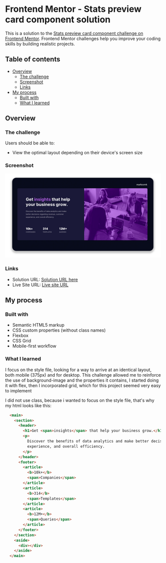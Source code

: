 # Frontend Mentor - Stats preview card component solution

This is a solution to the [Stats preview card component challenge on Frontend Mentor](https://www.frontendmentor.io/challenges/stats-preview-card-component-8JqbgoU62). Frontend Mentor challenges help you improve your coding skills by building realistic projects. 

## Table of contents

- [Overview](#overview)
  - [The challenge](#the-challenge)
  - [Screenshot](#screenshot)
  - [Links](#links)
- [My process](#my-process)
  - [Built with](#built-with)
  - [What I learned](#what-i-learned)

## Overview

### The challenge

Users should be able to:

- View the optimal layout depending on their device's screen size

### Screenshot

![](./screenshot-mk.jpg)

### Links

- Solution URL: [Solution URL here](https://www.frontendmentor.io/solutions/card-component-practice-mk-Sgs2XAK9Y)
- Live Site URL: [Live site URL](https://tranquil-sponge.surge.sh/)

## My process

### Built with

- Semantic HTML5 markup
- CSS custom properties (without class names)
- Flexbox
- CSS Grid
- Mobile-first workflow

### What I learned

I focus on the style file, looking for a way to arrive at an identical layout, both mobile (375px) and for desktop. This challenge allowed me to reinforce the use of background-image and the properties it contains, I started doing it with flex, then I incorporated grid, which for this project seemed very easy to implement

I did not use class, because i wanted to focus on the style file, that's why my html looks like this:

```html
  <main>
    <section>
      <header>
        <h1>Get <span>insights</span> that help your business grow.</h1>
        <p>
          Discover the benefits of data analytics and make better decisions regarding revenue, customer
          experience, and overall efficiency.
        </p>
      </header>
      <footer>
        <article>
          <b>10k+</b>
          <span>Companies</span>
        </article>
        <article>
          <b>314</b>
          <span>Templates</span>
        </article>
        <article>
          <b>12M+</b>
          <span>Queries</span>
        </article>
      </footer>
    </section>
    <aside>
      <div></div>
    </aside>
  </main>
```
